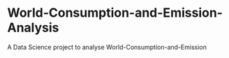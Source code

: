 # World-Consumption-and-Emission-Analysis
A Data Science project to analyse World-Consumption-and-Emission
